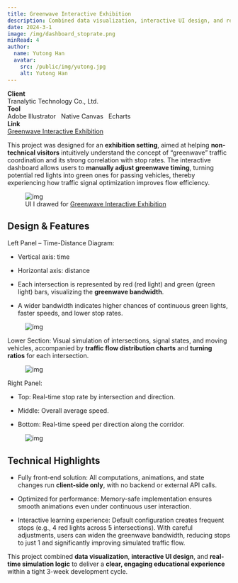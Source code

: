 ```yaml
---
title: Greenwave Interactive Exhibition
description: Combined data visualization, interactive UI design, and real-time simulation logic to deliver a clear, engaging educational experience within a tight 3-week development cycle
date: 2024-3-1
image: /img/dashboard_stoprate.png
minRead: 4
author:
  name: Yutong Han
  avatar:
    src: /public/img/yutong.jpg
    alt: Yutong Han
---
```


<div class="grid grid-cols-2 gap-4 mb-8">
  <div class="bg-blue-50 rounded-lg p-4">
    <strong>Client</strong><br>
    Tranalytic Technology Co., Ltd.
  </div>
  <div class="bg-blue-50 rounded-lg p-4">
    <strong>Tool</strong><br>
    Adobe Illustrator  &nbsp;  Native Canvas  &nbsp;  Echarts
  </div>
    <div class="bg-blue-50 rounded-lg p-4">
    <strong>Link</strong><br>
    <a href="https://ytsd.cc/9bcf324d-2d0c-4c63-92d5-4ea4b697be64/exhibition-cockpit/greenwave-exhibition/?lightsFrames=1&gaugeFrames=1&averageSpeedFrames=1#/exhibition-cockpit/green-wave-exhibition/city/330100/plans/a9511813-af20-48b4-8f50-d2f439e832d0?psid=38aa26c5-eab9-4200-9248-25d4a9cc500f" target="_blank" class="text-blue-600">
      Greenwave Interactive Exhibition
    </a>
  </div>
</div>

This project was designed for an **exhibition setting**, aimed at helping **non-technical visitors** intuitively understand the concept of “greenwave” traffic coordination and its strong correlation with stop rates. The interactive dashboard allows users to **manually adjust greenwave timing**, turning potential red lights into green ones for passing vehicles, thereby experiencing how traffic signal optimization improves flow efficiency.

<figure class="blog-img-container">
  <img src="/img/dashboard_stoprate.png" class="blog-img" alt="img" loading="lazy" />
  <figcaption class="blog-img-caption">UI I drawed for <a href="https://ytsd.cc/games/greenwave/#/" target="_blank" class="text-blue-600">Greenwave Interactive Exhibition</a></figcaption>
</figure>

## Design & Features

Left Panel – Time-Distance Diagram:

- Vertical axis: time

- Horizontal axis: distance

- Each intersection is represented by red (red light) and green (green light) bars, visualizing the **greenwave bandwidth**.

- A wider bandwidth indicates higher chances of continuous green lights, faster speeds, and lower stop rates.

<figure class="blog-img-container">
  <img src="/img/projects/stop_dashboard/left.png" class="blog-img" alt="img" loading="lazy" />
</figure>

Lower Section: Visual simulation of intersections, signal states, and moving vehicles, accompanied by **traffic flow distribution charts** and **turning ratios** for each intersection.

<figure class="blog-img-container">
  <img src="/img/projects/stop_dashboard/bottom.png" class="blog-img" alt="img" loading="lazy" />
</figure>

Right Panel:

- Top: Real-time stop rate by intersection and direction.

- Middle: Overall average speed.

- Bottom: Real-time speed per direction along the corridor.

<figure class="blog-img-container">
  <img src="/img/projects/stop_dashboard/right.png" class="blog-img-small" alt="img" loading="lazy" />
</figure>

## Technical Highlights

- Fully front-end solution: All computations, animations, and state changes run **client-side only**, with no backend or external API calls.

- Optimized for performance: Memory-safe implementation ensures smooth animations even under continuous user interaction.

- Interactive learning experience: Default configuration creates frequent stops (e.g., 4 red lights across 5 intersections). With careful adjustments, users can widen the greenwave bandwidth, reducing stops to just 1 and significantly improving simulated traffic flow.

This project combined **data visualization**, **interactive UI design**, and **real-time simulation logic** to deliver a **clear, engaging educational experience** within a tight 3-week development cycle.
